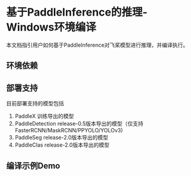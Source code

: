 # 基于PaddleInference的推理-Windows环境编译

本文档指引用户如何基于PaddleInference对飞桨模型进行推理，并编译执行。

## 环境依赖

## 部署支持
目前部署支持的模型包括
1. PaddleX 训练导出的模型
2. PaddleDetection release-0.5版本导出的模型（仅支持FasterRCNN/MaskRCNN/PPYOLO/YOLOv3)
3. PaddleSeg release-2.0版本导出的模型
4. PaddleClas release-2.0版本导出的模型

## 编译示例Demo

